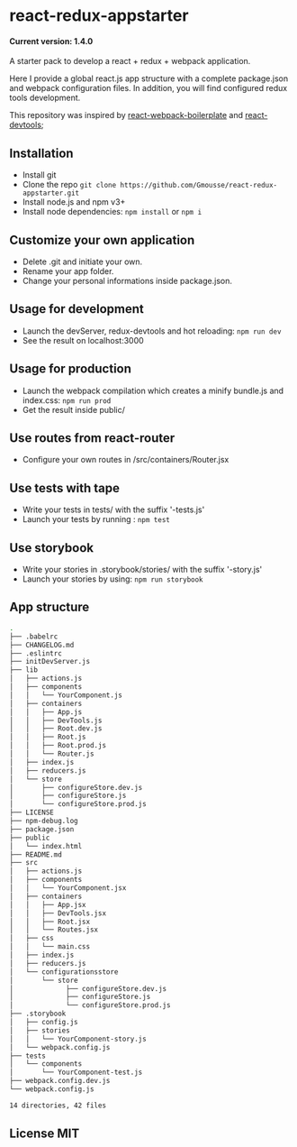 # react-redux-appstarter
#### Current version: 1.4.0

A starter pack to develop a react + redux + webpack application.

Here I provide a global react.js app structure with a complete package.json and webpack configuration files.
In addition, you will find configured redux tools development.

This repository was inspired by [react-webpack-boilerplate](https://github.com/public-idees/react-webpack-boilerplate) and [react-devtools](https://github.com/gaearon/redux-devtools);

## Installation

- Install git
- Clone the repo ```git clone https://github.com/Gmousse/react-redux-appstarter.git```
- Install node.js and npm v3+
- Install node dependencies: ```npm install``` or ```npm i```

## Customize your own application

- Delete .git and initiate your own.
- Rename your app folder.
- Change your personal informations inside package.json.

## Usage for development

- Launch the devServer, redux-devtools and hot reloading: ```npm run dev```
- See the result on localhost:3000

## Usage for production

- Launch the webpack compilation which creates a minify bundle.js and index.css: ```npm run prod```
- Get the result inside public/

## Use routes from react-router

- Configure your own routes in /src/containers/Router.jsx

## Use tests with tape

- Write your tests in tests/ with the suffix '-tests.js'
- Launch your tests by running : ```npm test```

## Use storybook

- Write your stories in .storybook/stories/ with the suffix '-story.js'
- Launch your stories by using: ```npm run storybook```

## App structure

```bash
.
├── .babelrc
├── CHANGELOG.md
├── .eslintrc
├── initDevServer.js
├── lib
│   ├── actions.js
│   ├── components
│   │   └── YourComponent.js
│   ├── containers
│   │   ├── App.js
│   │   ├── DevTools.js
│   │   ├── Root.dev.js
│   │   ├── Root.js
│   │   ├── Root.prod.js
│   │   └── Router.js
│   ├── index.js
│   ├── reducers.js
│   └── store
│       ├── configureStore.dev.js
│       ├── configureStore.js
│       └── configureStore.prod.js
├── LICENSE
├── npm-debug.log
├── package.json
├── public
│   └── index.html
├── README.md
├── src
│   ├── actions.js
│   ├── components
│   │   └── YourComponent.jsx
│   ├── containers
│   │   ├── App.jsx
│   │   ├── DevTools.jsx
│   │   ├── Root.jsx
│   │   └── Routes.jsx
│   ├── css
│   │   └── main.css
│   ├── index.js
│   ├── reducers.js
│   └── configurationsstore
│       └── store
│             ├── configureStore.dev.js
│             ├── configureStore.js
│             └── configureStore.prod.js
├── .storybook
│   ├── config.js
│   ├── stories
│   │   └── YourComponent-story.js
│   └── webpack.config.js
├── tests
│   └── components
│       └── YourComponent-test.js
├── webpack.config.dev.js
└── webpack.config.js

14 directories, 42 files


```

## License MIT
